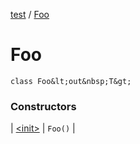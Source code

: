 [test](test/index) / [Foo](test/-foo/index)


# Foo

`class Foo&lt;out&nbsp;T&gt; `



### Constructors


| [&lt;init&gt;](test/-foo/-init-) | `Foo()` |

